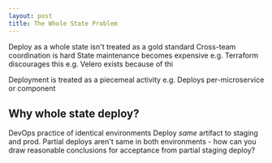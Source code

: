 ```yaml
---
layout: post
title: The Whole State Problem
---
```


Deploy as a whole state isn't treated as a gold standard
Cross-team coordination is hard
State maintenance becomes expensive
e.g. Terraform discourages this
e.g. Velero exists because of thi

Deployment is treated as a piecemeal activity
e.g. Deploys per-microservice or component

## Why whole state deploy?
DevOps practice of identical environments
Deploy _same_ artifact to staging and prod.
Partial deploys aren't same in both environments -
how can you draw reasonable conclusions for acceptance
from partial staging deploy?
